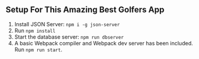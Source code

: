 ## Setup For This Amazing Best Golfers App

1. Install JSON Server: `npm i -g json-server`
2. Run `npm install`
3. Start the database server: `npm run dbserver`
4. A basic Webpack compiler and Webpack dev server has been included. Run `npm run start`.